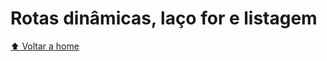 # Rotas dinâmicas, laço for e listagem

[:arrow_up: Voltar a home](https://github.com/Dirack/Estudos/tree/master/Python/django#django)

